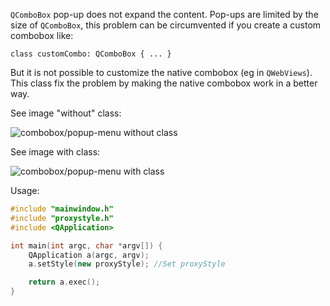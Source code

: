 `QComboBox` pop-up does not expand the content. Pop-ups are limited by the size of `QComboBox`, this problem can be circumvented if you create a custom combobox like:

```
class customCombo: QComboBox { ... }
```

But it is not possible to customize the native combobox (eg in `QWebViews`).
This class fix the problem by making the native combobox work in a better way.

See image "without" class:

![combobox/popup-menu without class](http://s7.postimg.org/5oehsmo07/image.png)

See image with class:

![combobox/popup-menu with  class](http://s29.postimg.org/62q7dlm2v/image.png)

Usage:

```cpp
#include "mainwindow.h"
#include "proxystyle.h"
#include <QApplication>

int main(int argc, char *argv[]) {
    QApplication a(argc, argv);
    a.setStyle(new proxyStyle); //Set proxyStyle

    return a.exec();
}
```
